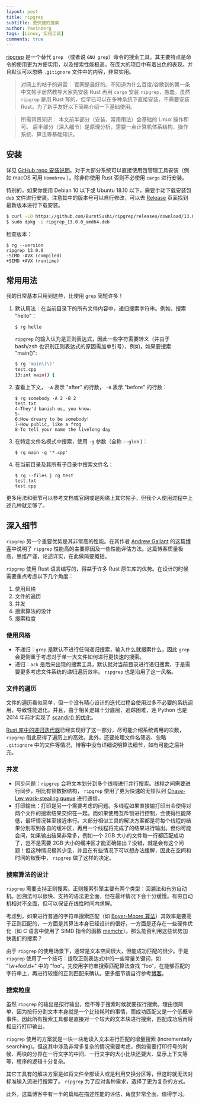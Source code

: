 ```yaml
---
layout: post
title: ripgrep
subtitle: 更快捷的搜索
author: Pavinberg
tags: [Linux, 实用工具]
comments: true
---
```


[ripgrep](https://github.com/BurntSushi/ripgrep/) 是一个替代 `grep` （或者说 `GNU grep`）命令的搜索工具。其主要特点是命令的使用更为方便实用，以及搜索性能极高，在庞大的项目中有着出色的表现。并且默认可以忽略 `.gitignore` 文件中的内容，非常实用。

> 对网上的帖子的避雷：
官网是最好的。不知道为什么百度/谷歌到的第一条中文帖子居然教导大家先安装 Rust 再用 `cargo` 安装 `ripgrep`，愚蠢。虽然 `ripgrep` 是用 Rust 写的，但早已可以在多种系统下直接安装，不需要安装 Rust。为了新手友好以下简略介绍一下基础使用。

> 所需背景知识：
本文前半部分（安装、常用用法）会基础的 Linux 操作即可。
后半部分（深入细节）是原理分析，需要一点计算机体系结构、操作系统、算法等基础知识。

## 安装

详见 [GitHub repo 安装说明](https://github.com/BurntSushi/ripgrep#installation)。对于大部分系统可以直接使用包管理工具安装（例如 macOS 可用 `Homebrew` ）。除非你使用 Rust 否则不必使用 `cargo` 进行安装。

特别的，如果你使用 Debian 10 以下或 Ubuntu 18.10 以下，需要手动下载安装包 `deb` 文件进行安装。注意其中的版本号可以自行修改，可以去 [Release](https://github.com/BurntSushi/ripgrep/releases) 页面找到最新版本进行下载安装。

```bash
$ curl -LO https://github.com/BurntSushi/ripgrep/releases/download/13.0.0/ripgrep_13.0.0_amd64.deb
$ sudo dpkg -i ripgrep_13.0.0_amd64.deb
```

检查版本：

```
$ rg --version
ripgrep 13.0.0
-SIMD -AVX (compiled)
+SIMD +AVX (runtime)
```

## 常用用法

我的日常基本只用到这些，比使用 `grep` 简短许多！

1. 默认用法：在当前目录下的所有文件内容中，递归搜索字符串。例如，搜索 "hello"：

    ```
    $ rg hello
    ```

    `ripgrep` 的输入认为是正则表达式，因此一些字符需要转义（并由于 bash/zsh 也识别正则表达式的原因需加单引号），例如，如果要搜索 "main()":

    ```bash
    $ rg 'main\(\)'
    test.cpp
    13:int main() {
    ```

2. 查看上下文， `-A` 表示 "after" 的行数， `-B` 表示 "before" 的行数：

    ```
    $ rg somebody -A 2 -B 2
    test.txt
    4-They'd banish us, you know.
    5-
    6:How dreary to be somebody!
    7-How public, like a frog
    8-To tell your name the livelong day
    ```

3. 在特定文件名模式中搜索，使用 `-g` 参数（全称 `--glob` )：

    ```
    $ rg main -g '*.cpp'
    ```

4. 在当前目录及其所有子目录中搜索文件名：

    ```
    $ rg --files | rg test
    test.txt
    test.cpp
    ```

更多用法和细节可以参考文档或官网或是网络上其它帖子，但我个人使用过程中上述几种就足够了。

## 深入细节

`ripgrep` 另一个重要优势是其非常高的性能。在其作者 [Andrew Gallant](https://blog.burntsushi.net) 的这篇[博客](https://blog.burntsushi.net/ripgrep/)中说明了 `ripgrep` 性能高的主要原因及一些性能评估方法。这篇博客质量极高，思维严谨，论述详实，在此做简要概括。

`ripgrep` 使用  Rust 语言编写的，得益于许多 Rust 原生库的优势。在设计的时候需要重点考虑以下几个角度：

1. 使用风格
2. 文件的遍历
3. 并发
4. 搜索算法的设计
5. 搜索粒度

### 使用风格

- 不递归：`grep` 是默认不进行任何递归搜索，输入什么就搜索什么，因此 `grep` 会更侧重于考虑对于单一大文件如何进行更快速的搜索。
- 递归：`ack` 是后来出现的搜索工具，默认就对当前目录进行递归搜索，于是需要更多考虑文件系统的递归遍历效率。 `ripgrep` 也是沿用了这一风格。

### 文件的遍历

文件的遍历看似简单，但一个没有精心设计的迭代过程会使用过多不必要的系统调用，导致性能退化。并且，由于相关逻辑十分底层，追踪困难，连 Python 也是 2014 年前才实现了 [scandir() 的优化](https://benhoyt.com/writings/scandir/)。

[Rust 库中的递归迭代器](https://docs.rs/walkdir/2.3.2/walkdir/)已经实现好了这一部分，尽可能介绍系统调用的次数， `ripgrep` 借此获得了遍历上的高效。此外，还要处理文件名筛选、忽略 `.gitignore` 中的文件等情况，博客中没有详细说明算法细节，如有可能之后补充。

### 并发

- 同步问题：`ripgrep` 会将文本划分到多个线程进行并行搜索。线程之间需要进行同步，相比有锁数据结构， `ripgrep` 使用了更为快速的无锁队列 [Chase-Lev work-stealing queue](https://github.com/kinghajj/deque) 进行通信。
- 打印输出：打印是另一个需要考虑的问题。多线程如果直接输打印出会使得对两个文件的搜索结果交织在一起。而如果使用互斥锁进行控制，会使得性能降低，最坏情况甚至接近串行。大部分相似工具的解决方案都是将每个线程的结果分别写到各自的缓冲区，再用一个线程将完成了的结果进行输出。但你可能会问，如果输出结果非常多，例如一个 2GB 大小的文件每一行都匹配成功了，岂不是需要 2GB 大小的缓冲区才能正确输出？没错，就是会有这个问题！但这种情况极其少见，并且在有些情况下可以想办法缓解，因此在空间和时间的权衡中， `ripgrep` 做了这样的决定。

### 搜索算法的设计

`ripgrep` 需要支持正则搜索。正则搜索引擎主要有两个类型：回溯法和有穷自动机。回溯法可以很快、支持的语法更全面，但在最坏情况下会十分缓慢。有穷自动机相对不全面，但可以保证在线性时间内求解。

考虑到，如果进行普通的字符串搜索匹配（如 [Boyer-Moore 算法](https://en.wikipedia.org/wiki/Boyer–Moore_string_search_algorithm)）其效率是要高于正则匹配的，一方面是其算法本身已经设计的很好，一方面是还存在一些硬件优化（如 C 语言中使用了 SIMD 指令的函数 [memchr](http://man7.org/linux/man-pages/man3/memchr.3.html)）。那么能否利用这些优势加快我们的搜索？

由于 `ripgrep` 的使用场景下，通常是文本空间很大，但能成功匹配的很少。于是 `ripgrep` 使用了一个技巧：提取正则表达式中的一些常量关键词，如 "\w+foo\d+" 中的 “foo“。先使用字符串搜索匹配算法查找 “foo“，在能够匹配的字符串上，再进行较慢的正则匹配来确认。更多细节请自行参考[博客](https://blog.burntsushi.net/ripgrep/#literal-optimizations)。

### 搜索粒度

虽然 `ripgrep` 的输出是按行输出，但不等于搜索时候就要按行搜索。理由很简单，因为按行分割文本本身就是一个比较耗时的事情，而成功匹配又是一个低概率事件。因此所有搜索工具都是直接对一个较大的文本块进行搜索，匹配成功后再将相应行打印输出。

`ripgrep` 使用的方案就是一块一块地读入文本进行匹配的增量搜索 (incrementally searching)。但这其中涉及非常多复杂的情况需要考虑，例如需要打印行号的时候、两块的分界在一行文字的中间、一行文字的大小比块还要大、显示上下文等等，程序的逻辑十分复杂。

其它工具有的解决方案是如将文件全部读入或是利用交换分区等，但这时就无法对标准输入流进行搜索了。 `ripgrep` 为了应对各种需求，选择了更为复杂的方式。



此外，这篇博客中有一半的篇幅在描述性能的评估，角度非常全面，值得学习。
